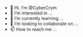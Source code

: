 - 👋 Hi, I’m @CyberCrym
- 👀 I’m interested in ...
- 🌱 I’m currently learning ...
- 💞️ I’m looking to collaborate on ...
- 📫 How to reach me ...

<!---
CyberCrym/CyberCrym is a ✨ special ✨ repository because its `README.md` (this file) appears on your GitHub profile.
You can click the Preview link to take a look at your changes.
--->
